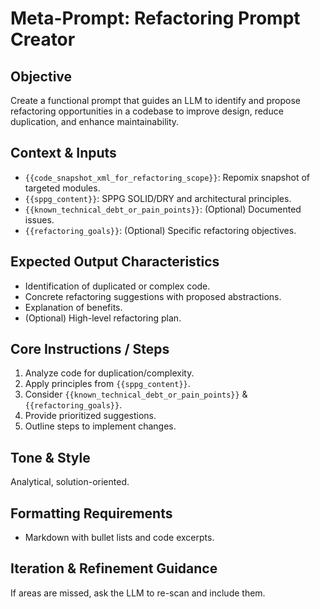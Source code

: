 # Meta-Prompt: Refactoring Prompt Creator

## Objective
Create a functional prompt that guides an LLM to identify and propose refactoring opportunities in a codebase to improve design, reduce duplication, and enhance maintainability.

## Context & Inputs
- `{{code_snapshot_xml_for_refactoring_scope}}`: Repomix snapshot of targeted modules.  
- `{{sppg_content}}`: SPPG SOLID/DRY and architectural principles.  
- `{{known_technical_debt_or_pain_points}}`: (Optional) Documented issues.  
- `{{refactoring_goals}}`: (Optional) Specific refactoring objectives.

## Expected Output Characteristics
- Identification of duplicated or complex code.  
- Concrete refactoring suggestions with proposed abstractions.  
- Explanation of benefits.  
- (Optional) High-level refactoring plan.

## Core Instructions / Steps
1. Analyze code for duplication/complexity.  
2. Apply principles from `{{sppg_content}}`.  
3. Consider `{{known_technical_debt_or_pain_points}}` & `{{refactoring_goals}}`.  
4. Provide prioritized suggestions.  
5. Outline steps to implement changes.

## Tone & Style
Analytical, solution-oriented.

## Formatting Requirements
- Markdown with bullet lists and code excerpts.

## Iteration & Refinement Guidance
If areas are missed, ask the LLM to re-scan and include them. 